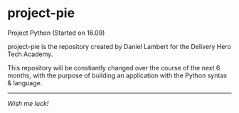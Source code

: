 # project-pie
Project Python (Started on 16.09)

project-pie is the repository created by Daniel Lambert for the Delivery Hero Tech Academy.

This repository will be constiantly changed over the course of the next 6 months,
with the purpose of building an application with the Python syntax & language.

---
*Wish me luck!*
